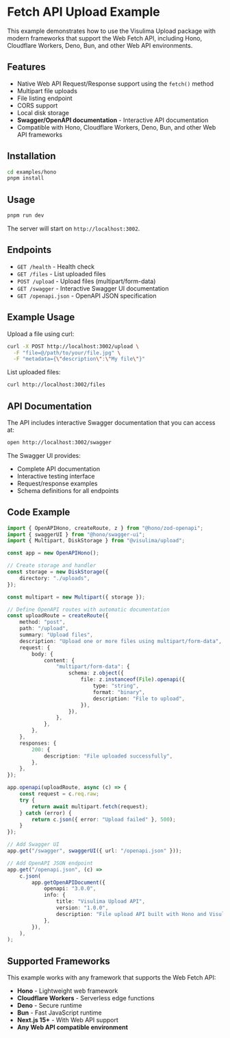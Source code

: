 # Fetch API Upload Example

This example demonstrates how to use the Visulima Upload package with modern frameworks that support the Web Fetch API, including Hono, Cloudflare Workers, Deno, Bun, and other Web API environments.

## Features

- Native Web API Request/Response support using the `fetch()` method
- Multipart file uploads
- File listing endpoint
- CORS support
- Local disk storage
- **Swagger/OpenAPI documentation** - Interactive API documentation
- Compatible with Hono, Cloudflare Workers, Deno, Bun, and other Web API frameworks

## Installation

```bash
cd examples/hono
pnpm install
```

## Usage

```bash
pnpm run dev
```

The server will start on `http://localhost:3002`.

## Endpoints

- `GET /health` - Health check
- `GET /files` - List uploaded files
- `POST /upload` - Upload files (multipart/form-data)
- `GET /swagger` - Interactive Swagger UI documentation
- `GET /openapi.json` - OpenAPI JSON specification

## Example Usage

Upload a file using curl:

```bash
curl -X POST http://localhost:3002/upload \
  -F "file=@/path/to/your/file.jpg" \
  -F "metadata={\"description\":\"My file\"}"
```

List uploaded files:

```bash
curl http://localhost:3002/files
```

## API Documentation

The API includes interactive Swagger documentation that you can access at:

```bash
open http://localhost:3002/swagger
```

The Swagger UI provides:

- Complete API documentation
- Interactive testing interface
- Request/response examples
- Schema definitions for all endpoints

## Code Example

```ts
import { OpenAPIHono, createRoute, z } from "@hono/zod-openapi";
import { swaggerUI } from "@hono/swagger-ui";
import { Multipart, DiskStorage } from "@visulima/upload";

const app = new OpenAPIHono();

// Create storage and handler
const storage = new DiskStorage({
    directory: "./uploads",
});

const multipart = new Multipart({ storage });

// Define OpenAPI routes with automatic documentation
const uploadRoute = createRoute({
    method: "post",
    path: "/upload",
    summary: "Upload files",
    description: "Upload one or more files using multipart/form-data",
    request: {
        body: {
            content: {
                "multipart/form-data": {
                    schema: z.object({
                        file: z.instanceof(File).openapi({
                            type: "string",
                            format: "binary",
                            description: "File to upload",
                        }),
                    }),
                },
            },
        },
    },
    responses: {
        200: {
            description: "File uploaded successfully",
        },
    },
});

app.openapi(uploadRoute, async (c) => {
    const request = c.req.raw;
    try {
        return await multipart.fetch(request);
    } catch (error) {
        return c.json({ error: "Upload failed" }, 500);
    }
});

// Add Swagger UI
app.get("/swagger", swaggerUI({ url: "/openapi.json" }));

// Add OpenAPI JSON endpoint
app.get("/openapi.json", (c) =>
    c.json(
        app.getOpenAPIDocument({
            openapi: "3.0.0",
            info: {
                title: "Visulima Upload API",
                version: "1.0.0",
                description: "File upload API built with Hono and Visulima Upload",
            },
        }),
    ),
);
```

## Supported Frameworks

This example works with any framework that supports the Web Fetch API:

- **Hono** - Lightweight web framework
- **Cloudflare Workers** - Serverless edge functions
- **Deno** - Secure runtime
- **Bun** - Fast JavaScript runtime
- **Next.js 15+** - With Web API support
- **Any Web API compatible environment**

